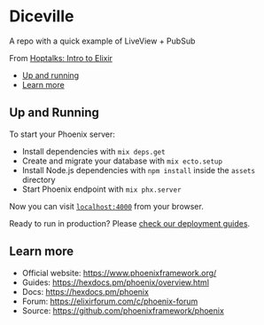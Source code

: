 # Diceville

A repo with a quick example of LiveView + PubSub

From [Hoptalks: Intro to Elixir](https://docs.google.com/presentation/d/1EbC2HXJBZxygAqaUNNBw0LsdpuDRt_Ur23i7oymM-C8/edit?usp=sharing)

- [Up and running](#up-and-running)
- [Learn more](#learn-more)

## Up and Running

To start your Phoenix server:

  * Install dependencies with `mix deps.get`
  * Create and migrate your database with `mix ecto.setup`
  * Install Node.js dependencies with `npm install` inside the `assets` directory
  * Start Phoenix endpoint with `mix phx.server`

Now you can visit [`localhost:4000`](http://localhost:4000) from your browser.

Ready to run in production? Please [check our deployment guides](https://hexdocs.pm/phoenix/deployment.html).

## Learn more

  * Official website: https://www.phoenixframework.org/
  * Guides: https://hexdocs.pm/phoenix/overview.html
  * Docs: https://hexdocs.pm/phoenix
  * Forum: https://elixirforum.com/c/phoenix-forum
  * Source: https://github.com/phoenixframework/phoenix
